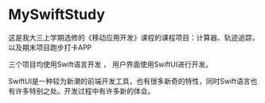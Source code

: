 # MySwiftStudy

这是我大三上学期选修的《移动应用开发》课程的课程项目：计算器、轨迹追踪，以及期末项目跑步打卡APP

三个项目均使用Swift语言开发 ， 用户界面使用SwiftUI进行开发。

SwiftUI是一种较为新潮的前端开发工具，也有很多新奇的特性，同时Swift语言也有许多特别之处。开发过程中有许多新的体会。
